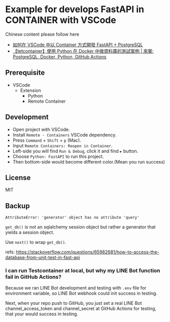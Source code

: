 # Example for develops FastAPI in CONTAINER with VSCode

Chinese content please follow here
- [如何在 VSCode 中以 Container 方式開發 FastAPI + PostgreSQL](https://nijialin.com/2021/05/29/fastapi-dev-in-container-vscode/)
- [【tetcontainer】使用 Python 在 Docker 中做資料庫的測試案例 | 來賓: PostgreSQL, Docker, Python, GitHub Actions](https://nijialin.com/2021/11/25/python-testcontainer-fasstapi-database/)

## Prerequisite

- VSCode
  - Extension
    - Python
    - Remote Container

## Development

- Open project with VSCode.
- Install `Remote - Containers` VSCode dependency.
- Press `Command` + `Shift` + `p` (Mac).
- Input `Remote Containers: Reopen in Container`.
- Left-side you will find `Run & Debug`, click it and find `►` button.
- Choose `Python: FastAPI` to run this project.
- Then bottom-side would become different color.(Mean you run success)

## License

MIT

## Backup

```
AttributeError: 'generator' object has no attribute 'query'
```

`get_db()` is not an sqlalchemy session object but rather a generator that yields a session object.

Use `next()` to wrap `get_db()`.

refs: https://stackoverflow.com/questions/65982681/how-to-access-the-database-from-unit-test-in-fast-api

### I can run Testcontainer at local, but why my LINE Bot function fail in GitHub Actions?

Because we ran LINE Bot development and testing with `.env` file for environment variable, so LINE Bot webhook could init success in testing.

Next, when your repo push to GitHub, you just set a real LINE Bot channel_access_token and channel_secret at GitHub Actions for testing, that your would success in testing.
